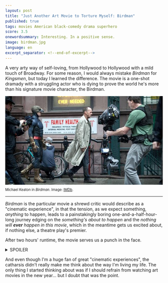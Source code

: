 ```yaml
---
layout: post
title: "Just Another Art Movie to Torture Myself: Birdman"
published: true
tags: movies American black-comedy drama superhero
score: 3.5
onewordsummary: Interesting. In a positive sense.
image: birdman.jpg
language: en
excerpt_separator: <!--end-of-excerpt-->
---
```

A very arty way of self-loving, from Hollywood to Hollywood with a mild touch of Broadway. For some reason, I would always mistake *Birdman* for *Kingsmen*, but today I learned the difference. The movie is a one-shot dramady with a struggling actor who is dying to prove the world he's more than his signature movie character, the Birdman.
<!--end-of-excerpt-->

<div><img src="/assets/birdman.jpg"></div>

<div style="margin-block-start: 0.5em;margin-block-end: 0.5em;font-size: 80%;">Michael Keaton in <i>Birdman</i>. Image: <a href="https://www.imdb.com/title/tt2562232/mediaviewer/rm4176304896?ref_=ttmi_mi_all_bts_240" target="_blank">IMDb</a>.</div>

<hr>

*Birdman* is the particular movie a shrewd critic would describe as a "cinematic experience", in that the tension, as we expect something, *anything* to happen, leads to a painstakingly boring one-and-a-half-hour-long journey edging on the *something's about to happen* and the *nothing will **ever** happen in this movie*, which in the meantime gets us excited about, if nothing else, a theatre play's premier.

After two hours' runtime, the movie serves us a punch in the face.

<details>
<summary>SPOILER</summary>
<p>The camera lands on the daughter's face who stands in the window of the hospital room where the actor is kept after shooting off his nose. Sam gazes to the distance and starts to smile as she notices her father flying in the air. Of course, we just see Sam's face, as the screen slowly fades to black with Sam relieffully laughing in the background. As in "you know, that's been you the whole time".</p>
</details>

And even though I'm a huge fan of great "cinematic experiences", the catharsis didn't really make me think about the way I'm living my life. The only thing I started thinking about was if I should refrain from watching art movies in the new year... but I doubt that was the point.